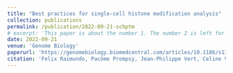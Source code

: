 ```yaml
---
title: "Best practices for single-cell histone modification analysis"
collection: publications
permalink: /publication/2022-09-21-schptm
# excerpt: 'This paper is about the number 1. The number 2 is left for future work.'
date: 2022-09-21
venue: 'Genome Biology'
paperurl: 'https://genomebiology.biomedcentral.com/articles/10.1186/s13059-023-02981-2'
citation: 'Felix Raimundo, Pacôme Prompsy, Jean-Philippe Vert, Celine Vallot (2022). &quot; Best practices for single-cell histone modification analysis .&quot; <i>biorXiv</i>.'
---
```




